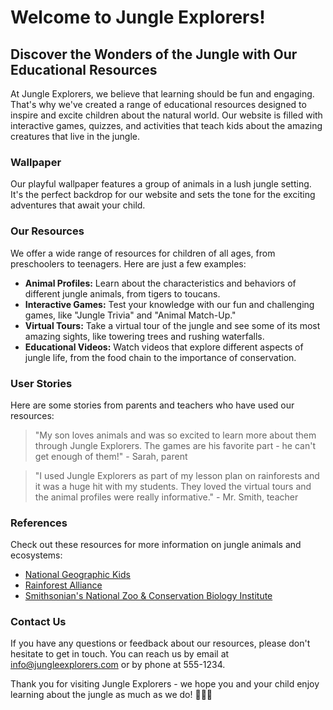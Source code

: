 <!--font:Roboto-->

# Welcome to Jungle Explorers!

## Discover the Wonders of the Jungle with Our Educational Resources

At Jungle Explorers, we believe that learning should be fun and engaging. That's why we've created a range of educational resources designed to inspire and excite children about the natural world. Our website is filled with interactive games, quizzes, and activities that teach kids about the amazing creatures that live in the jungle.

### Wallpaper

Our playful wallpaper features a group of animals in a lush jungle setting. It's the perfect backdrop for our website and sets the tone for the exciting adventures that await your child.

### Our Resources

We offer a wide range of resources for children of all ages, from preschoolers to teenagers. Here are just a few examples:

- **Animal Profiles:** Learn about the characteristics and behaviors of different jungle animals, from tigers to toucans.
- **Interactive Games:** Test your knowledge with our fun and challenging games, like "Jungle Trivia" and "Animal Match-Up."
- **Virtual Tours:** Take a virtual tour of the jungle and see some of its most amazing sights, like towering trees and rushing waterfalls.
- **Educational Videos:** Watch videos that explore different aspects of jungle life, from the food chain to the importance of conservation.

### User Stories

Here are some stories from parents and teachers who have used our resources:

> "My son loves animals and was so excited to learn more about them through Jungle Explorers. The games are his favorite part - he can't get enough of them!" - Sarah, parent

> "I used Jungle Explorers as part of my lesson plan on rainforests and it was a huge hit with my students. They loved the virtual tours and the animal profiles were really informative." - Mr. Smith, teacher

### References

Check out these resources for more information on jungle animals and ecosystems:

- [National Geographic Kids](#)
- [Rainforest Alliance](#)
- [Smithsonian's National Zoo & Conservation Biology Institute](#)

### Contact Us

If you have any questions or feedback about our resources, please don't hesitate to get in touch. You can reach us by email at info@jungleexplorers.com or by phone at 555-1234.

Thank you for visiting Jungle Explorers - we hope you and your child enjoy learning about the jungle as much as we do! 🌴🦜🐒

<!--

Write me content for website with wallpaper which alt text is:

"A playful graphic of a group of animals in a jungle for a children's or education website"

The name/title of the page should not be 1:1 copy of the alt text but rather a real content of the website which is using this wallpaper.

- Use markdown format 
- Start with heading
- Heading should be short and concise
- The content should look like a real website 
- The website should not be about the wallpaper, wallpaper is just a related background
- Heading should be contain work "wallpaper" or "background"
- Include real sections like references, contact, user stories, etc. use things relevant to the page purpose.
- Feel free to use structure like headings, bullets, numbering, blockquotes, paragraphs, horizontal lines, etc.
- You can use formatting like bold or _italic_
- You can include UTF-8 emojis
- Links should be only #hash anchors (and you can refer to the document itself)
- Do not include images


---


# Welcome to Jungle Explorers!

## Discover the Wonders of the Jungle with Our Educational Resources

At Jungle Explorers, we believe that learning should be fun and engaging. That's why we've created a range of educational resources designed to inspire and excite children about the natural world. Our website is filled with interactive games, quizzes, and activities that teach kids about the amazing creatures that live in the jungle.

### Wallpaper

Our playful wallpaper features a group of animals in a lush jungle setting. It's the perfect backdrop for our website and sets the tone for the exciting adventures that await your child.

### Our Resources

We offer a wide range of resources for children of all ages, from preschoolers to teenagers. Here are just a few examples:

- **Animal Profiles:** Learn about the characteristics and behaviors of different jungle animals, from tigers to toucans.
- **Interactive Games:** Test your knowledge with our fun and challenging games, like "Jungle Trivia" and "Animal Match-Up."
- **Virtual Tours:** Take a virtual tour of the jungle and see some of its most amazing sights, like towering trees and rushing waterfalls.
- **Educational Videos:** Watch videos that explore different aspects of jungle life, from the food chain to the importance of conservation.

### User Stories

Here are some stories from parents and teachers who have used our resources:

> "My son loves animals and was so excited to learn more about them through Jungle Explorers. The games are his favorite part - he can't get enough of them!" - Sarah, parent

> "I used Jungle Explorers as part of my lesson plan on rainforests and it was a huge hit with my students. They loved the virtual tours and the animal profiles were really informative." - Mr. Smith, teacher

### References

Check out these resources for more information on jungle animals and ecosystems:

- [National Geographic Kids](#)
- [Rainforest Alliance](#)
- [Smithsonian's National Zoo & Conservation Biology Institute](#)

### Contact Us

If you have any questions or feedback about our resources, please don't hesitate to get in touch. You can reach us by email at info@jungleexplorers.com or by phone at 555-1234.

Thank you for visiting Jungle Explorers - we hope you and your child enjoy learning about the jungle as much as we do! 🌴🦜🐒

-->
